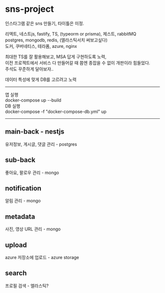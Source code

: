 # sns-project

인스타그램 같은 sns 만들기, 타이틀은 미정.

리액트, 네스트js, fastify, TS, (typeorm or prisma), 제스트, rabbitMQ  
postgres, mongodb, redis, (엘라스틱서치 써보고싶다)  
도커, 쿠버네티스, 테라폼, azure, nginx

최대한 TS를 잘 활용해보고, MSA 답게 구현하도록 노력,  
이전 프로젝트에서 서비스 다 만들어갈 때 쯤엔 종잡을 수 없이 개판이라 힘들었다.  
주석도 꾸준하게 달아보자..

데이터 특성에 맞게 DB를 고르려고 노력

---

앱 실행  
docker-compose up --build  
DB 실행  
docker-compose -f "docker-compose-db.yml" up

---

## main-back - nestjs

유저정보, 게시글, 댓글 관리 - postgres

## sub-back

좋아요, 팔로우 관리 - mongo

## notification

알림 관리 - mongo

## metadata

사진, 영상 URL 관리 - mongo

## upload

azure 저장소에 업로드 - azure storage

## search

프로필 검색 - 엘라스틱?
